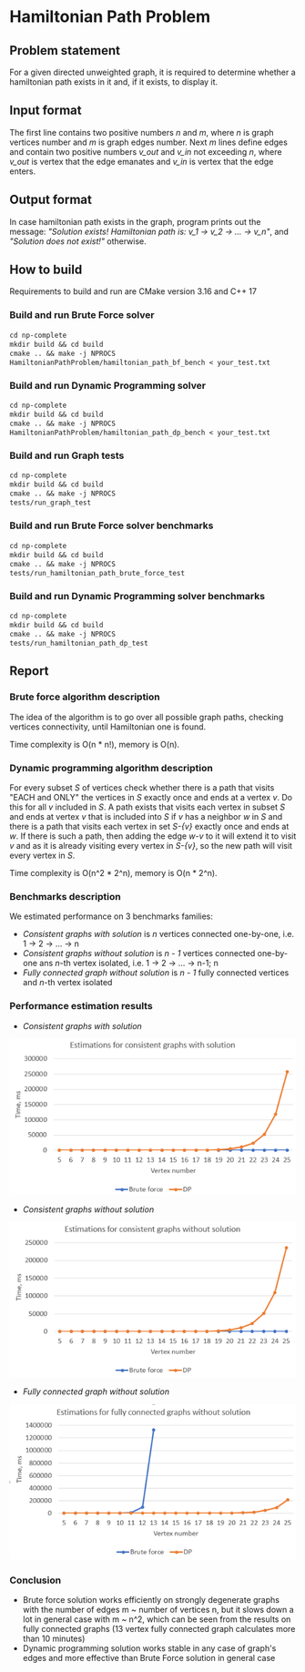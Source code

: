 # Hamiltonian Path Problem
## Problem statement
For a given directed unweighted graph, it is
required to determine whether a hamiltonian path
exists in it and, if it exists, to display it.
## Input format
The first line contains two positive numbers
*n* and *m*, where *n* is graph vertices number
and *m* is graph edges number.
Next *m* lines define edges and contain two positive
numbers *v_out* and *v_in* not exceeding *n*,
where *v_out* is vertex that the edge emanates
and *v_in* is vertex that the edge enters.
## Output format
In case hamiltonian path exists in the graph, program
prints out the message: *"Solution exists!*
*Hamiltonian path is: v_1 -> v_2 -> ... -> v_n"*,
and *"Solution does not exist!"* otherwise.
## How to build
Requirements to build and run are CMake version 3.16 and C++ 17
### Build and run Brute Force solver
```
cd np-complete
mkdir build && cd build
cmake .. && make -j NPROCS
HamiltonianPathProblem/hamiltonian_path_bf_bench < your_test.txt
```
### Build and run Dynamic Programming solver
```
cd np-complete
mkdir build && cd build
cmake .. && make -j NPROCS
HamiltonianPathProblem/hamiltonian_path_dp_bench < your_test.txt
```
### Build and run Graph tests
```
cd np-complete
mkdir build && cd build
cmake .. && make -j NPROCS
tests/run_graph_test
```
### Build and run Brute Force solver benchmarks
```
cd np-complete
mkdir build && cd build
cmake .. && make -j NPROCS
tests/run_hamiltonian_path_brute_force_test
```
### Build and run Dynamic Programming solver benchmarks
```
cd np-complete
mkdir build && cd build
cmake .. && make -j NPROCS
tests/run_hamiltonian_path_dp_test
```
## Report
### Brute force algorithm description
The idea of the algorithm is to go over all possible graph paths, checking vertices
connectivity, until Hamiltonian one is found.

Time complexity is O(n * n!), memory is O(n).
### Dynamic programming algorithm description
For every subset *S* of vertices check whether there is a path that visits
"EACH and ONLY" the vertices in *S* exactly once and ends at a vertex *v*.
Do this for all *v* included in *S*. A path exists that visits each vertex in
subset *S* and ends at vertex *v* that is included into *S* if *v* has a neighbor
*w* in *S* and there is a path that visits each vertex in set *S-{v}* exactly once
and ends at *w*. If there is such a path, then adding the edge *w-v* to it will
extend it to visit *v* and as it is already visiting every vertex in *S-{v}*, so
the new path will visit every vertex in *S*.

Time complexity is O(n^2 * 2^n), memory is O(n * 2^n).
### Benchmarks description
We estimated performance on 3 benchmarks families:
* *Consistent graphs with solution* is *n* vertices
connected one-by-one, i.e. 1 -> 2 -> ... -> n
* *Consistent graphs without solution* is *n - 1*
vertices connected one-by-one ans *n*-th vertex
isolated, i.e. 1 -> 2 -> ... -> n-1; n
* *Fully connected graph without solution* is *n - 1*
fully connected vertices and *n*-th vertex isolated
### Performance estimation results
* *Consistent graphs with solution*

![Consistent With Solution Performance](https://github.com/DandyForever/np-complete/blob/master/HamiltonianPathProblem/Report/consistent_with_solution_chart.PNG?raw=True)
* *Consistent graphs without solution*

![Consistent Without Solution Performance](https://github.com/DandyForever/np-complete/blob/master/HamiltonianPathProblem/Report/consistent_without_solution_chart.PNG?raw=True)
* *Fully connected graph without solution*

![Fully Connected Without Solution Performance](https://github.com/DandyForever/np-complete/blob/master/HamiltonianPathProblem/Report/Fully_connected_without_solution.PNG?raw=True)
### Conclusion
* Brute force solution works efficiently on strongly degenerate graphs with the number of edges m ~ number of vertices
n, but it slows down a lot in general case with m ~ n^2, which can be seen from the results on fully connected graphs
  (13 vertex fully connected graph calculates more than 10 minutes)
* Dynamic programming solution works stable in any case of graph's edges and more effective than
Brute Force solution in general case